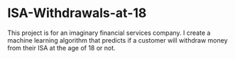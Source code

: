 # ISA-Withdrawals-at-18
 
 This project is for an imaginary financial services company. 
 I create a machine learning algorithm that predicts if a customer will withdraw money from their ISA at the age of 18 or not. 


 
